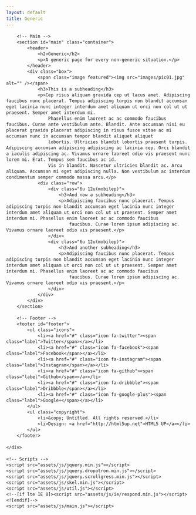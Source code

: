 ```yaml
---
layout: default
title: Generic
---
```

		<!-- Main -->
		<section id="main" class="container">
			<header>
				<h2>Generic</h2>
				<p>A generic page for every non-generic situation.</p>
			</header>
			<div class="box">
				<span class="image featured"><img src="images/pic01.jpg" alt="" /></span>
				<h3>This is a subheading</h3>
				<p>Cep risus aliquam gravida cep ut lacus amet. Adipiscing faucibus nunc placerat. Tempus adipiscing turpis non blandit accumsan eget lacinia nunc integer interdum amet aliquam ut orci non col ut ut praesent. Semper amet interdum mi.
					Phasellus enim laoreet ac ac commodo faucibus faucibus. Curae ante vestibulum ante. Blandit. Ante accumsan nisi eu placerat gravida placerat adipiscing in risus fusce vitae ac mi accumsan nunc in accumsan tempor blandit aliquet aliquet
					lobortis. Ultricies blandit lobortis praesent turpis. Adipiscing accumsan adipiscing adipiscing ac lacinia cep. Orci blandit a iaculis adipiscing ac. Vivamus ornare laoreet odio vis praesent nunc lorem mi. Erat. Tempus sem faucibus ac id.
					Vis in blandit. Nascetur ultricies blandit ac. Arcu aliquam. Accumsan mi eget adipiscing nulla. Non vestibulum ac interdum condimentum semper commodo massa arcu.</p>
				<div class="row">
					<div class="6u 12u(mobilep)">
						<h3>And now a subheading</h3>
						<p>Adipiscing faucibus nunc placerat. Tempus adipiscing turpis non blandit accumsan eget lacinia nunc integer interdum amet aliquam ut orci non col ut ut praesent. Semper amet interdum mi. Phasellus enim laoreet ac ac commodo faucibus
							faucibus. Curae lorem ipsum adipiscing ac. Vivamus ornare laoreet odio vis praesent.</p>
					</div>
					<div class="6u 12u(mobilep)">
						<h3>And another subheading</h3>
						<p>Adipiscing faucibus nunc placerat. Tempus adipiscing turpis non blandit accumsan eget lacinia nunc integer interdum amet aliquam ut orci non col ut ut praesent. Semper amet interdum mi. Phasellus enim laoreet ac ac commodo faucibus
							faucibus. Curae lorem ipsum adipiscing ac. Vivamus ornare laoreet odio vis praesent.</p>
					</div>
				</div>
			</div>
		</section>

		<!-- Footer -->
		<footer id="footer">
			<ul class="icons">
				<li><a href="#" class="icon fa-twitter"><span class="label">Twitter</span></a></li>
				<li><a href="#" class="icon fa-facebook"><span class="label">Facebook</span></a></li>
				<li><a href="#" class="icon fa-instagram"><span class="label">Instagram</span></a></li>
				<li><a href="#" class="icon fa-github"><span class="label">Github</span></a></li>
				<li><a href="#" class="icon fa-dribbble"><span class="label">Dribbble</span></a></li>
				<li><a href="#" class="icon fa-google-plus"><span class="label">Google+</span></a></li>
			</ul>
			<ul class="copyright">
				<li>&copy; Untitled. All rights reserved.</li>
				<li>Design: <a href="http://html5up.net">HTML5 UP</a></li>
			</ul>
		</footer>

	</div>

	<!-- Scripts -->
	<script src="assets/js/jquery.min.js"></script>
	<script src="assets/js/jquery.dropotron.min.js"></script>
	<script src="assets/js/jquery.scrollgress.min.js"></script>
	<script src="assets/js/skel.min.js"></script>
	<script src="assets/js/util.js"></script>
	<!--[if lte IE 8]><script src="assets/js/ie/respond.min.js"></script><![endif]-->
	<script src="assets/js/main.js"></script>

</body>

</html>
